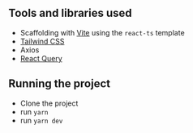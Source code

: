 ## Tools and libraries used

- Scaffolding with [Vite](https://vitejs.dev/) using the `react-ts` template
- [Tailwind CSS](https://tailwindcss.com/)
- Axios
- [React Query](https://tanstack.com/query/v4)

## Running the project

- Clone the project
- run `yarn`
- run `yarn dev`
